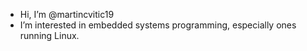 - Hi, I’m @martincvitic19
- I’m interested in embedded systems programming, especially ones running Linux.

<!---
martincvitic19/martincvitic19 is a ✨ special ✨ repository because its `README.md` (this file) appears on your GitHub profile.
You can click the Preview link to take a look at your changes.
--->
